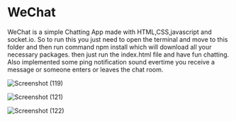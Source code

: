 # WeChat
WeChat is a simple Chatting App made with HTML,CSS,javascript and socket.io.
So to run this you just need to open the terminal and move to this folder and then run command npm install which will download all your necessary packages.
then just run the index.html file and have fun chatting.
Also implemented some ping notification sound evertime you receive a message or someone enters or leaves the chat room.


![Screenshot (119)](https://github.com/Harshit7645/WeChat/assets/95282153/d0952138-2ba6-4b69-86cb-bacb8e219a11)

![Screenshot (121)](https://github.com/Harshit7645/WeChat/assets/95282153/f2d59292-4e2a-41f4-ac17-30141b1366a4)

![Screenshot (122)](https://github.com/Harshit7645/WeChat/assets/95282153/4ed184d3-5bf4-4bf5-9ed5-7cdbadb8b450)
